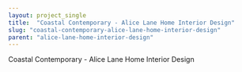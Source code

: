 ```yaml
---
layout: project_single
title:  "Coastal Contemporary - Alice Lane Home Interior Design"
slug: "coastal-contemporary-alice-lane-home-interior-design"
parent: "alice-lane-home-interior-design"
---
```

Coastal Contemporary - Alice Lane Home Interior Design